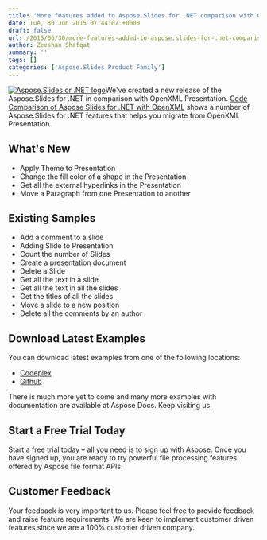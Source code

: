 ```yaml
---
title: 'More features added to Aspose.Slides for .NET comparison with OpenXML in v 1.1'
date: Tue, 30 Jun 2015 07:44:02 +0000
draft: false
url: /2015/06/30/more-features-added-to-aspose.slides-for-.net-comparison-with-openxml-in-v-1.1/
author: Zeeshan Shafqat
summary: ''
tags: []
categories: ['Aspose.Slides Product Family']
---
```


[![][1]](https://blog.aspose.com/wp-content/uploads/sites/2/2013/08/aspose-Slides-for-net_100.png)We've created a new release of the Aspose.Slides for .NET in comparison with OpenXML Presentation. [Code Comparison of Aspose Slides for .NET with OpenXML][2] shows a number of Aspose.Slides for .NET features that helps you migrate from OpenXML Presentation.

## What's New

*   Apply Theme to Presentation
*   Change the fill color of a shape in the Presentation
*   Get all the external hyperlinks in the Presentation
*   Move a Paragraph from one Presentation to another

## Existing Samples

*   Add a comment to a slide
*   Adding Slide to Presentation
*   Count the number of Slides
*   Create a presentation document
*   Delete a Slide
*   Get all the text in a slide
*   Get all the text in all the slides
*   Get the titles of all the slides
*   Move a slide to a new position
*   Delete all the comments by an author

## Download Latest Examples

You can download latest examples from one of the following locations:

*   [Codeplex][3]
*   [Github][4]

There is much more yet to come and many more examples with documentation are available at Aspose Docs. Keep visiting us.

## Start a Free Trial Today

Start a free trial today – all you need is to sign up with Aspose. Once you have signed up, you are ready to try powerful file processing features offered by Aspose file format APIs.

## Customer Feedback

Your feedback is very important to us. Please feel free to provide feedback and raise feature requirements. We are keen to implement customer driven features since we are a 100% customer driven company.




[1]: https://blog.aspose.com/wp-content/uploads/sites/2/2013/08/aspose-Slides-for-net_100.png "Aspose.Slides or .NET logo"
[2]: https://downloads.aspose.com/total
[3]: https://downloads.aspose.com/total
[4]: https://github.com/asposeslides/Aspose_Slides_NET/releases/tag/AsposeSlidesVsOpenXML1.1




